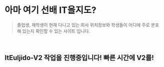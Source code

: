 # 아마 여기 선배 IT을지도?

> 졸업생, 재학생이 현재 다니고 있는 회사 위치정보와 학생들이 어디에 주로 분포해 있는지 확인할 수 있는 사이트 입니다.

<br />

## ItEuljido-V2 작업을 진행중입니다! 빠른 시간에 V2를!
<!-- 

### 본인 등록 방법

> 저에게 별이라는 관심을 주세요!
> <br />

#### 방법 - 1

1. 해당 저장소를 `fork` 해주세요!
2. `src/data/db.json`파일의 가장 하단부분에 본인의 정보를 입력해주세요!
3. 해당 저장소로 `PR`을 보내주세요.
4. 확인 후 PR이 병합되며 반영될 거예요!

<br />

#### 방법 - 2

1. [FaceBook Messenger](https://www.facebook.com/profile.php?id=100008939477392)를 통해 (`db.json`의 내용을 전달해주세요.)
2. 확인 후 반영될 거에요!

<br />

## db.json 설명

> 아래에 [db.json(example)](<#db.json-(example)>)도 있어요!

```json
{
  "name": "이름 (필수, string)",
  "generation": "기수 (필수, number)",
  "profileImg": "프로필 이미지 (선택 - 빈 문자열, Github 이슈와 같은 방법을 통해 호스팅 된 이미지의 URL이 등록되어야 합니다.)",
  "tagImg": "회사 이름을 태그 이미지로 나타낼 수 있습니다. (선택 - 빈 문자열, Github 이슈와 같은 방법을 통해 호스팅 된 이미지의택URL이 등록되어야 합니다.)",
  "explanation": "간단한 한줄 소개 (필수, string)",
  "companyName": "회사 이름 (필수, string)",
  "companyLocation": "회사 주소(필수 - 도로명 주소, string)",
  "position": "직무 (필수 - 하단의 position-type을 보고 작성해주세요, string)"
}
```

## position-type

> 혹시 다른 직군 추가를 원하시면 [이슈](https://github.com/SoonGwan/daesogoMap/issues/new)를 남겨주세요!

```typescript
  | "FrontEnd"
  | "BackEnd"
  | "Android"
  | "iOS"
  | "Window"
  | "Embedded"
  | "Design"
  | "AI"
  | "QA"
  | "Game"
  | "Planner"
  | "CTO"
  | "CEO"
```

## db.json (example)

```json
{
  "name": "권순관",
  "generation": 4,
  "profileImg": "https://avatars.githubusercontent.com/u/48983361?v=4",
  "explanation": "세상에 도움이 되는 개발자가 될래",
  "tagImg": "",
  "companyName": "대구소프트웨어고등학교",
  "companyLocation": "대구광역시 달성군 구지면 창리로11길 93",
  "position": "FrontEnd"
}
```
 -->
